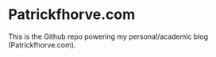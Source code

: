 # Patrickfhorve.com

This is the Github repo powering my personal/academic blog (Patrickfhorve.com). 
